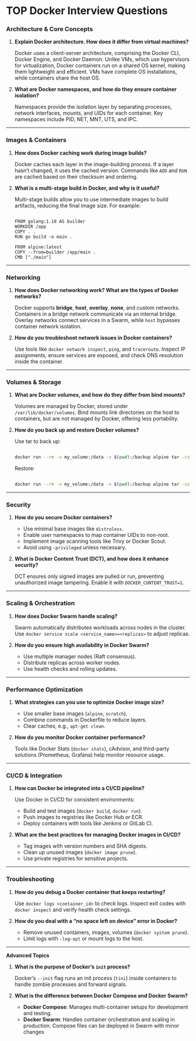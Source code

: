 # TOP Docker Interview Questions

### **Architecture & Core Concepts**

1. **Explain Docker architecture. How does it differ from virtual machines?**
    
    Docker uses a client-server architecture, comprising the Docker CLI, Docker Engine, and Docker Daemon. Unlike VMs, which use hypervisors for virtualization, Docker containers run on a shared OS kernel, making them lightweight and efficient. VMs have complete OS installations, while containers share the host OS.
    
2. **What are Docker namespaces, and how do they ensure container isolation?**
    
    Namespaces provide the isolation layer by separating processes, network interfaces, mounts, and UIDs for each container. Key namespaces include PID, NET, MNT, UTS, and IPC.
    

---

### **Images & Containers**

1. **How does Docker caching work during image builds?**
    
    Docker caches each layer in the image-building process. If a layer hasn’t changed, it uses the cached version. Commands like `ADD` and `RUN` are cached based on their checksum and ordering.
    
2. **What is a multi-stage build in Docker, and why is it useful?**
    
    Multi-stage builds allow you to use intermediate images to build artifacts, reducing the final image size. For example:
    
    ```
    
    FROM golang:1.18 AS builder
    WORKDIR /app
    COPY . .
    RUN go build -o main .
    
    FROM alpine:latest
    COPY --from=builder /app/main .
    CMD ["./main"]
    
    ```
    

---

### **Networking**

1. **How does Docker networking work? What are the types of Docker networks?**
    
    Docker supports **bridge**, **host**, **overlay**, **none**, and custom networks. Containers in a bridge network communicate via an internal bridge. Overlay networks connect services in a Swarm, while `host` bypasses container network isolation.
    
2. **How do you troubleshoot network issues in Docker containers?**
    
    Use tools like `docker network inspect`, `ping`, and `traceroute`. Inspect IP assignments, ensure services are exposed, and check DNS resolution inside the container.
    

---

### **Volumes & Storage**

1. **What are Docker volumes, and how do they differ from bind mounts?**
    
    Volumes are managed by Docker, stored under `/var/lib/docker/volumes`. Bind mounts link directories on the host to containers, but are not managed by Docker, offering less portability.
    
2. **How do you back up and restore Docker volumes?**
    
    Use tar to back up:
    
    ```bash
    
    docker run --rm -v my_volume:/data -v $(pwd):/backup alpine tar -czf /backup/backup.tar.gz -C /data .
    
    ```
    
    Restore:
    
    ```bash
    
    docker run --rm -v my_volume:/data -v $(pwd):/backup alpine tar -xzf /backup/backup.tar.gz -C /data
    
    ```
    

---

### **Security**

1. **How do you secure Docker containers?**
    - Use minimal base images like `distroless`.
    - Enable user namespaces to map container UIDs to non-root.
    - Implement image scanning tools like Trivy or Docker Scout.
    - Avoid using `-privileged` unless necessary.
2. **What is Docker Content Trust (DCT), and how does it enhance security?**
    
    DCT ensures only signed images are pulled or run, preventing unauthorized image tampering. Enable it with `DOCKER_CONTENT_TRUST=1`.
    

---

### **Scaling & Orchestration**

1. **How does Docker Swarm handle scaling?**
    
    Swarm automatically distributes workloads across nodes in the cluster. Use `docker service scale <service_name>=<replicas>` to adjust replicas.
    
2. **How do you ensure high availability in Docker Swarm?**
    - Use multiple manager nodes (Raft consensus).
    - Distribute replicas across worker nodes.
    - Use health checks and rolling updates.

---

### **Performance Optimization**

1. **What strategies can you use to optimize Docker image size?**
    - Use smaller base images (`alpine`, `scratch`).
    - Combine commands in Dockerfile to reduce layers.
    - Clear caches, e.g., `apt-get clean`.
2. **How do you monitor Docker container performance?**
    
    Tools like Docker Stats (`docker stats`), cAdvisor, and third-party solutions (Prometheus, Grafana) help monitor resource usage.
    

---

### **CI/CD & Integration**

1. **How can Docker be integrated into a CI/CD pipeline?**
    
    Use Docker in CI/CD for consistent environments:
    
    - Build and test images (`docker build`, `docker run`).
    - Push images to registries like Docker Hub or ECR.
    - Deploy containers with tools like Jenkins or GitLab CI.
2. **What are the best practices for managing Docker images in CI/CD?**
    - Tag images with version numbers and SHA digests.
    - Clean up unused images (`docker image prune`).
    - Use private registries for sensitive projects.

---

### **Troubleshooting**

1. **How do you debug a Docker container that keeps restarting?**
    
    Use `docker logs <container_id>` to check logs. Inspect exit codes with `docker inspect` and verify health check settings.
    
2. **How do you deal with a “no space left on device” error in Docker?**
    - Remove unused containers, images, volumes (`docker system prune`).
    - Limit logs with `-log-opt` or mount logs to the host.

---

**Advanced Topics**

1. **What is the purpose of Docker’s `init` process?**
    
    Docker’s `--init` flag runs an init process (`tini`) inside containers to handle zombie processes and forward signals.
    
2. **What is the difference between Docker Compose and Docker Swarm?**
    - **Docker Compose**: Manages multi-container setups for development and testing.
    - **Docker Swarm**: Handles container orchestration and scaling in production. Compose files can be deployed in Swarm with minor changes
